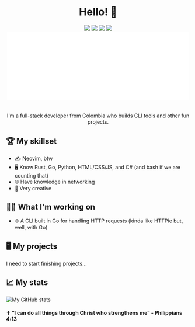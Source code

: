<div align="center">
    <h1>Hello! 👋</h1>
    <img src="https://img.shields.io/badge/rust-red?style=for-the-badge&logo=rust" >
    <img src="https://img.shields.io/badge/html-orange?style=for-the-badge&logo=html5&logoColor=white" >
    <img src="https://img.shields.io/badge/javascript-yellow?style=for-the-badge&logo=javascript&logoColor=white" >
    <img src="https://img.shields.io/badge/go-21bbff?style=for-the-badge&logo=go&logoColor=white" >
    <br />
    <img width="500px" src="hello.gif">
   <p><br />I'm a full-stack developer from Colombia who builds CLI tools and other fun projects.</p>
</div>


## 🏆 My skillset
- ✍️ Neovim, btw
- 🖥️ Know Rust, Go, Python, HTML/CSS/JS, and C# (and bash if we are counting that)
- 🌐 Have knowledge in networking
- 📕 Very creative

## 🧑‍💻 What I'm working on
- 🌐 A CLI built in Go for handling HTTP requests (kinda like HTTPie but, well, with Go)

## 🖥️ My projects
I need to start finishing projects...

## 📈 My stats

![My GitHub stats](https://github-readme-stats.vercel.app/api?username=sxnt7x&theme=nord&hide=prs&hide_border=true&bg_color=00000000)

#### ✝️ “I can do all things through Christ who strengthens me” - Philippians 4:13